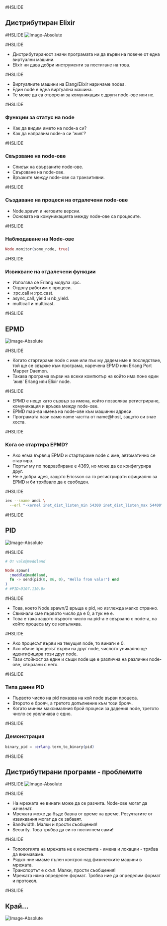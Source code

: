 #HSLIDE
## Дистрибутиран Elixir

#HSLIDE
![Image-Absolute](assets/title.jpg)

#HSLIDE
* Дистрибутираност значи програмата ни да върви на повече от една виртуални машини.
* Elixir ни дава добри инструменти за постигане на това. <!-- .element: class="fragment" -->

#HSLIDE
* Виртуалните машини на Elang/Elixir наричаме nodes.
* Един node е една виртуална машина. <!-- .element: class="fragment" -->
* Те може да са отворени за комуникация с други node-ове или не. <!-- .element: class="fragment" -->

#HSLIDE
### Функции за статус на node
* Как да видим името на node-a си? <!-- .element: class="fragment" -->
* Как да направим node-а си 'жив'? <!-- .element: class="fragment" -->

#HSLIDE
### Свързване на node-ове
* Списък на свързаните node-ове. <!-- .element: class="fragment" -->
* Свързване на node-ове. <!-- .element: class="fragment" -->
* Връзките между node-ове са транзитивни. <!-- .element: class="fragment" -->

#HSLIDE
### Създаване на процеси на отдалечени node-ове
* Node.spawn и неговите версии. <!-- .element: class="fragment" -->
* Основата на комуникацията между node-ове са процесите. <!-- .element: class="fragment" -->

#HSLIDE
### Наблюдаване на Node-ове

```elixir
Node.monitor(some_node, true)
```

#HSLIDE
### Извикване на отдалечени функции
* Използва се Erlang модула :rpc. <!-- .element: class="fragment" -->
* Отдолу работим с процеси. <!-- .element: class="fragment" -->
* :rpc.call и :rpc.cast. <!-- .element: class="fragment" -->
* async_call, yield и nb_yield. <!-- .element: class="fragment" -->
* multicall и multicast. <!-- .element: class="fragment" -->

#HSLIDE
## EPMD
![Image-Absolute](assets/epmd.jpg)

#HSLIDE
* Когато стартираме node с име или пък му дадем име в последствие, той ще се свърже към програма, наречена EPMD или Erlang Port Mapper Daemon.
* Такава програма върви на всеки компютър на който има поне един 'жив' Erlang или Elixir node.

#HSLIDE
* EPMD е нещо като сървър за имена, който позволява регистриране, комуникация и връзка между node-ове.
* EPMD map-ва имена на node-ове към машинни адреси. <!-- .element: class="fragment" -->
* Програмата пази само name частта от name@host, защото си знае хоста. <!-- .element: class="fragment" -->

#HSLIDE
### Кога се стартира EPMD?

* Ако няма вървящ EPMD и стартираме node с име, автоматично се стартира. <!-- .element: class="fragment" -->
* Портът му по подразбиране е 4369, но може да се конфигурира друг. <!-- .element: class="fragment" -->
* Не е добра идея, защото Ericsson са го регистрирати официално за EPMD и би трябвало да е свободен. <!-- .element: class="fragment" -->

#HSLIDE
```bash
iex --sname andi \
  --erl "-kernel inet_dist_listen_min 54300 inet_dist_listen_max 54400"
```

#HSLIDE
## PID
![Image-Absolute](assets/pid.jpg)

#HSLIDE
```elixir
# От valo@meddland

Node.spawn(
  :meddle@meddland,
  fn -> send(pid(0, 86, 0), "Hello from valo!") end
)
# #PID<9107.110.0>
```

#HSLIDE
* Това, което Node.spawn/2 връща е pid, но изглежда малко странно.
* Свикнали сме първото число да е 0, а тук не е. <!-- .element: class="fragment" -->
* Това е така защото първото число на pid-а е свързано с node-а, на който процеса му се изпълнява. <!-- .element: class="fragment" -->

#HSLIDE
* Ако процесът върви на текущия node, то винаги е 0.
* Ако обаче процесът върви на друг node, числото уникално ще идентифицира този друг node. <!-- .element: class="fragment" -->
* Тази стойност за един и същи node ще е различна на различни node-ове, свързани с него. <!-- .element: class="fragment" -->

#HSLIDE
### Типа данни PID

* Първото число на pid показва на кой node върви процеса.
* Второто е брояч, а третото допълнение към този брояч.
* Когато минем максималния брой процеси за дадения node, третото число се увеличава с едно.

#HSLIDE
### Демонстрация

```elixir
binary_pid = :erlang.term_to_binary(pid)
```

#HSLIDE
## Дистрибутирани програми - проблемите

#HSLIDE
![Image-Absolute](assets/nothing.png)

#HSLIDE
* На мрежата не винаги може да се разчита. Node-ове могат да изчезнат.
* Мрежата може да бъде бавна от време на време. Резултатите от извиквания могат да се забавят. <!-- .element: class="fragment" -->
* Bandwidth. Малки и прости съобщения! <!-- .element: class="fragment" -->
* Security. Това трябва да си го постигнем сами! <!-- .element: class="fragment" -->

#HSLIDE
* Топологията на мрежата не е константа - имена и локации - трябва да внимаваме.
* Рядко ние имаме пълен контрол над физическите машини в мрежата. <!-- .element: class="fragment" -->
* Транспортът е скъп. Малки, прости съобщения! <!-- .element: class="fragment" -->
* Мрежата няма определен формат. Трябва ние да определим формат и протокол. <!-- .element: class="fragment" -->

#HSLIDE
## Край...
![Image-Absolute](assets/end.jpg)
